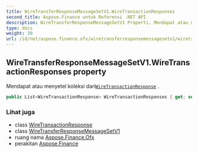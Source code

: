 ```yaml
---
title: WireTransferResponseMessageSetV1.WireTransactionResponses
second_title: Aspose.Finance untuk Referensi .NET API
description: WireTransferResponseMessageSetV1 Properti. Mendapat atau menyetel koleksi dariWireTransactionResponse .
type: docs
weight: 30
url: /id/net/aspose.finance.ofx/wiretransferresponsemessagesetv1/wiretransactionresponses/
---
```

## WireTransferResponseMessageSetV1.WireTransactionResponses property

Mendapat atau menyetel koleksi dari[`WireTransactionResponse`](../../../aspose.finance.ofx.wiretransfer/wiretransactionresponse/) .

```csharp
public List<WireTransactionResponse> WireTransactionResponses { get; set; }
```

### Lihat juga

* class [WireTransactionResponse](../../../aspose.finance.ofx.wiretransfer/wiretransactionresponse/)
* class [WireTransferResponseMessageSetV1](../)
* ruang nama [Aspose.Finance.Ofx](../../wiretransferresponsemessagesetv1/)
* perakitan [Aspose.Finance](../../../)


